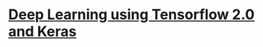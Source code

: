 # [Deep Learning using Tensorflow 2.0 and Keras](https://www.youtube.com/playlist?list=PLeo1K3hjS3uu7CxAacxVndI4bE_o3BDtO)

